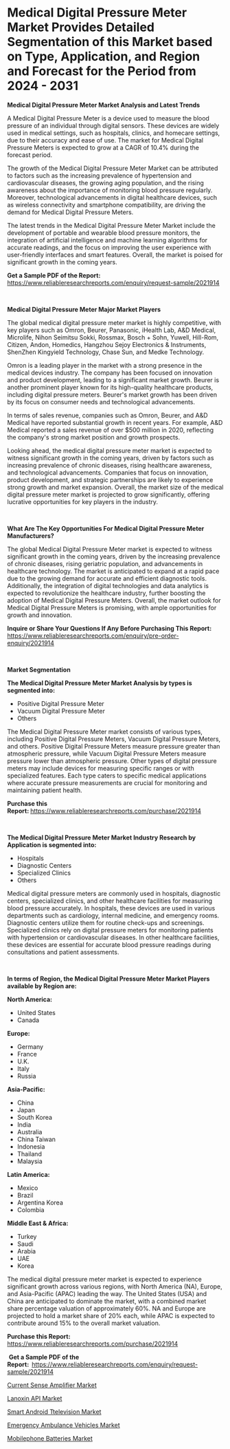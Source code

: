 <p><h1>Medical Digital Pressure Meter Market Provides Detailed Segmentation of this Market based on Type, Application, and Region and Forecast for the Period from 2024 - 2031</h1></p><p><strong>Medical Digital Pressure Meter Market Analysis and Latest Trends</strong></p>
<p><p>A Medical Digital Pressure Meter is a device used to measure the blood pressure of an individual through digital sensors. These devices are widely used in medical settings, such as hospitals, clinics, and homecare settings, due to their accuracy and ease of use. The market for Medical Digital Pressure Meters is expected to grow at a CAGR of 10.4% during the forecast period.</p><p>The growth of the Medical Digital Pressure Meter Market can be attributed to factors such as the increasing prevalence of hypertension and cardiovascular diseases, the growing aging population, and the rising awareness about the importance of monitoring blood pressure regularly. Moreover, technological advancements in digital healthcare devices, such as wireless connectivity and smartphone compatibility, are driving the demand for Medical Digital Pressure Meters.</p><p>The latest trends in the Medical Digital Pressure Meter Market include the development of portable and wearable blood pressure monitors, the integration of artificial intelligence and machine learning algorithms for accurate readings, and the focus on improving the user experience with user-friendly interfaces and smart features. Overall, the market is poised for significant growth in the coming years.</p></p>
<p><strong>Get a Sample PDF of the Report:&nbsp;</strong> <a href="https://www.reliableresearchreports.com/enquiry/request-sample/2021914">https://www.reliableresearchreports.com/enquiry/request-sample/2021914</a></p>
<p>&nbsp;</p>
<p><strong>Medical Digital Pressure Meter Major Market Players</strong></p>
<p><p>The global medical digital pressure meter market is highly competitive, with key players such as Omron, Beurer, Panasonic, iHealth Lab, A&D Medical, Microlife, Nihon Seimitsu Sokki, Rossmax, Bosch + Sohn, Yuwell, Hill-Rom, Citizen, Andon, Homedics, Hangzhou Sejoy Electronics & Instruments, ShenZhen Kingyield Technology, Chase Sun, and Medke Technology.</p><p>Omron is a leading player in the market with a strong presence in the medical devices industry. The company has been focused on innovation and product development, leading to a significant market growth. Beurer is another prominent player known for its high-quality healthcare products, including digital pressure meters. Beurer's market growth has been driven by its focus on consumer needs and technological advancements.</p><p>In terms of sales revenue, companies such as Omron, Beurer, and A&D Medical have reported substantial growth in recent years. For example, A&D Medical reported a sales revenue of over $500 million in 2020, reflecting the company's strong market position and growth prospects.</p><p>Looking ahead, the medical digital pressure meter market is expected to witness significant growth in the coming years, driven by factors such as increasing prevalence of chronic diseases, rising healthcare awareness, and technological advancements. Companies that focus on innovation, product development, and strategic partnerships are likely to experience strong growth and market expansion. Overall, the market size of the medical digital pressure meter market is projected to grow significantly, offering lucrative opportunities for key players in the industry.</p></p>
<p>&nbsp;</p>
<p><strong>What Are The Key Opportunities For Medical Digital Pressure Meter Manufacturers?</strong></p>
<p><p>The global Medical Digital Pressure Meter market is expected to witness significant growth in the coming years, driven by the increasing prevalence of chronic diseases, rising geriatric population, and advancements in healthcare technology. The market is anticipated to expand at a rapid pace due to the growing demand for accurate and efficient diagnostic tools. Additionally, the integration of digital technologies and data analytics is expected to revolutionize the healthcare industry, further boosting the adoption of Medical Digital Pressure Meters. Overall, the market outlook for Medical Digital Pressure Meters is promising, with ample opportunities for growth and innovation.</p></p>
<p><strong>Inquire or Share Your Questions If Any Before Purchasing This Report:</strong> <a href="https://www.reliableresearchreports.com/enquiry/pre-order-enquiry/2021914">https://www.reliableresearchreports.com/enquiry/pre-order-enquiry/2021914</a></p>
<p>&nbsp;</p>
<p><strong>Market Segmentation</strong></p>
<p><strong>The Medical Digital Pressure Meter Market Analysis by types is segmented into:</strong></p>
<p><ul><li>Positive Digital Pressure Meter</li><li>Vacuum Digital Pressure Meter</li><li>Others</li></ul></p>
<p><p>The Medical Digital Pressure Meter market consists of various types, including Positive Digital Pressure Meters, Vacuum Digital Pressure Meters, and others. Positive Digital Pressure Meters measure pressure greater than atmospheric pressure, while Vacuum Digital Pressure Meters measure pressure lower than atmospheric pressure. Other types of digital pressure meters may include devices for measuring specific ranges or with specialized features. Each type caters to specific medical applications where accurate pressure measurements are crucial for monitoring and maintaining patient health.</p></p>
<p><strong>Purchase this Report:&nbsp;</strong><a href="https://www.reliableresearchreports.com/purchase/2021914">https://www.reliableresearchreports.com/purchase/2021914</a></p>
<p>&nbsp;</p>
<p><strong>The Medical Digital Pressure Meter Market Industry Research by Application is segmented into:</strong></p>
<p><ul><li>Hospitals</li><li>Diagnostic Centers</li><li>Specialized Clinics</li><li>Others</li></ul></p>
<p><p>Medical digital pressure meters are commonly used in hospitals, diagnostic centers, specialized clinics, and other healthcare facilities for measuring blood pressure accurately. In hospitals, these devices are used in various departments such as cardiology, internal medicine, and emergency rooms. Diagnostic centers utilize them for routine check-ups and screenings. Specialized clinics rely on digital pressure meters for monitoring patients with hypertension or cardiovascular diseases. In other healthcare facilities, these devices are essential for accurate blood pressure readings during consultations and patient assessments.</p></p>
<p>&nbsp;</p>
<p><strong>In terms of Region, the Medical Digital Pressure Meter Market Players available by Region are:</strong></p>
<p>
    <p> <strong> North America: </strong>
        <ul>
            <li>United States</li>
            <li>Canada</li>
        </ul>
        </p> 
    <p> <strong> Europe: </strong>
        <ul>
            <li>Germany</li>
            <li>France</li>
            <li>U.K.</li>
            <li>Italy</li>
            <li>Russia</li>
        </ul>
        </p> 
    <p> <strong> Asia-Pacific: </strong>
        <ul>
            <li>China</li>
            <li>Japan</li>
            <li>South Korea</li>
            <li>India</li>
            <li>Australia</li>
            <li>China Taiwan</li>
            <li>Indonesia</li>
            <li>Thailand</li>
            <li>Malaysia</li>
        </ul>
        </p> 
    <p> <strong> Latin America: </strong>
        <ul>
            <li>Mexico</li>
            <li>Brazil</li>
            <li>Argentina Korea</li>
            <li>Colombia</li>
        </ul>
        </p> 
    <p> <strong> Middle East & Africa: </strong>
        <ul>
            <li>Turkey</li>
            <li>Saudi</li>
            <li>Arabia</li>
            <li>UAE</li>
            <li>Korea</li>
        </ul>
    </p>
    </p>
<p><p>The medical digital pressure meter market is expected to experience significant growth across various regions, with North America (NA), Europe, and Asia-Pacific (APAC) leading the way. The United States (USA) and China are anticipated to dominate the market, with a combined market share percentage valuation of approximately 60%. NA and Europe are projected to hold a market share of 20% each, while APAC is expected to contribute around 15% to the overall market valuation.</p></p>
<p><strong>Purchase this Report: </strong><a href="https://www.reliableresearchreports.com/purchase/2021914">https://www.reliableresearchreports.com/purchase/2021914</a></p>
<p>&nbsp;<strong>Get a Sample PDF of the Report:&nbsp;&nbsp;</strong><a href="https://www.reliableresearchreports.com/enquiry/request-sample/2021914">https://www.reliableresearchreports.com/enquiry/request-sample/2021914</a></p>
<p><strong></strong></p>
<p><p><a href="https://view.publitas.com/reportprime-1/current-sense-amplifier-market-research-report-reveals-the-latest-trends-and-opportunities-of-this-market-for-period-from-2024-2031/">Current Sense Amplifier Market</a></p><p><a href="https://meowing-canidae-761.notion.site/Lanoxin-API-Market-Size-Share-Trends-Analysis-Report-By-Material-By-Type-By-End-user-By-Region-7ef617207e1f44f2a5b84d8e4ecf71aa">Lanoxin API Market</a></p><p><a href="https://military-diascia-e68.notion.site/Smart-Android-Ttelevision-Market-Insights-Market-Players-and-Forecast-Till-2031-bcfbfe63c73046f3b7f1a8097f3afe64">Smart Android Ttelevision Market</a></p><p><a href="https://sudsy-motorcycle-bbc.notion.site/Decoding-the-Emergency-Ambulance-Vehicles-Market-A-Deep-Dive-into-the-Latest-Market-Trends-Market--b442e109647d4f91b2e36d2cb6e10f42">Emergency Ambulance Vehicles Market</a></p><p><a href="https://view.publitas.com/reportprime-1/global-mobilephone-batteries-market-size-and-market-trends-insights-and-projections-from-2024-to-2031/">Mobilephone Batteries Market</a></p></p>